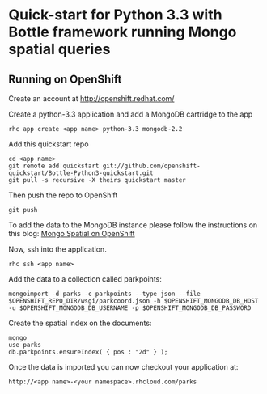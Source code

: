 Quick-start for Python 3.3 with Bottle framework running Mongo spatial queries
=============================

Running on OpenShift
----------------------------

Create an account at http://openshift.redhat.com/

Create a python-3.3 application and add a MongoDB cartridge to the app

    rhc app create <app name> python-3.3 mongodb-2.2

Add this quickstart repo

    cd <app name>
    git remote add quickstart git://github.com/openshift-quickstart/Bottle-Python3-quickstart.git
    git pull -s recursive -X theirs quickstart master
    
Then push the repo to OpenShift

    git push
    
To add the data to the MongoDB instance please follow the instructions on this blog:
[Mongo Spatial on OpenShift](https://openshift.redhat.com/community/blogs/spatial-mongodb-in-openshift-be-the-next-foursquare-part-1)

Now, ssh into the application.

    rhc ssh <app name>

Add the data to a collection called parkpoints:

    mongoimport -d parks -c parkpoints --type json --file $OPENSHIFT_REPO_DIR/wsgi/parkcoord.json -h $OPENSHIFT_MONGODB_DB_HOST -u $OPENSHIFT_MONGODB_DB_USERNAME -p $OPENSHIFT_MONGODB_DB_PASSWORD

Create the spatial index on the documents:

    mongo
    use parks
    db.parkpoints.ensureIndex( { pos : "2d" } );

Once the data is imported you can now checkout your application at:

    http://<app name>-<your namespace>.rhcloud.com/parks
